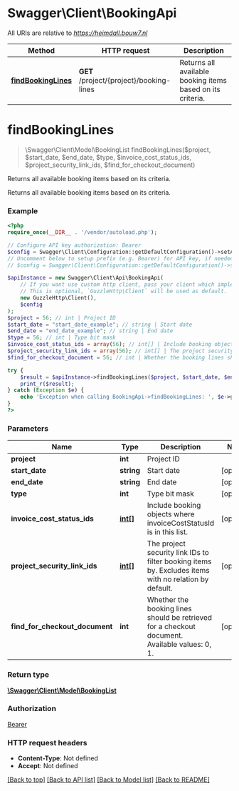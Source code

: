 # Swagger\Client\BookingApi

All URIs are relative to *https://heimdall.bouw7.nl*

Method | HTTP request | Description
------------- | ------------- | -------------
[**findBookingLines**](BookingApi.md#findBookingLines) | **GET** /project/{project}/booking-lines | Returns all available booking items based on its criteria.


# **findBookingLines**
> \Swagger\Client\Model\BookingList findBookingLines($project, $start_date, $end_date, $type, $invoice_cost_status_ids, $project_security_link_ids, $find_for_checkout_document)

Returns all available booking items based on its criteria.

Returns all available booking items based on its criteria.

### Example
```php
<?php
require_once(__DIR__ . '/vendor/autoload.php');

// Configure API key authorization: Bearer
$config = Swagger\Client\Configuration::getDefaultConfiguration()->setApiKey('Authorization', 'YOUR_API_KEY');
// Uncomment below to setup prefix (e.g. Bearer) for API key, if needed
// $config = Swagger\Client\Configuration::getDefaultConfiguration()->setApiKeyPrefix('Authorization', 'Bearer');

$apiInstance = new Swagger\Client\Api\BookingApi(
    // If you want use custom http client, pass your client which implements `GuzzleHttp\ClientInterface`.
    // This is optional, `GuzzleHttp\Client` will be used as default.
    new GuzzleHttp\Client(),
    $config
);
$project = 56; // int | Project ID
$start_date = "start_date_example"; // string | Start date
$end_date = "end_date_example"; // string | End date
$type = 56; // int | Type bit mask
$invoice_cost_status_ids = array(56); // int[] | Include booking objects where invoiceCostStatusId is in this list.
$project_security_link_ids = array(56); // int[] | The project security link IDs to filter booking items by. Excludes items with no relation by default.
$find_for_checkout_document = 56; // int | Whether the booking lines should be retrieved for a checkout document. Available values: 0, 1.

try {
    $result = $apiInstance->findBookingLines($project, $start_date, $end_date, $type, $invoice_cost_status_ids, $project_security_link_ids, $find_for_checkout_document);
    print_r($result);
} catch (Exception $e) {
    echo 'Exception when calling BookingApi->findBookingLines: ', $e->getMessage(), PHP_EOL;
}
?>
```

### Parameters

Name | Type | Description  | Notes
------------- | ------------- | ------------- | -------------
 **project** | **int**| Project ID |
 **start_date** | **string**| Start date | [optional]
 **end_date** | **string**| End date | [optional]
 **type** | **int**| Type bit mask | [optional]
 **invoice_cost_status_ids** | [**int[]**](../Model/int.md)| Include booking objects where invoiceCostStatusId is in this list. | [optional]
 **project_security_link_ids** | [**int[]**](../Model/int.md)| The project security link IDs to filter booking items by. Excludes items with no relation by default. | [optional]
 **find_for_checkout_document** | **int**| Whether the booking lines should be retrieved for a checkout document. Available values: 0, 1. | [optional]

### Return type

[**\Swagger\Client\Model\BookingList**](../Model/BookingList.md)

### Authorization

[Bearer](../../README.md#Bearer)

### HTTP request headers

 - **Content-Type**: Not defined
 - **Accept**: Not defined

[[Back to top]](#) [[Back to API list]](../../README.md#documentation-for-api-endpoints) [[Back to Model list]](../../README.md#documentation-for-models) [[Back to README]](../../README.md)

